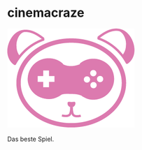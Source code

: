 # cinemacraze

![alt text](https://github.com/pinkpandainteractive/cinemacraze/blob/main/pinkpanda_logo.png?raw=true)

Das beste Spiel.
